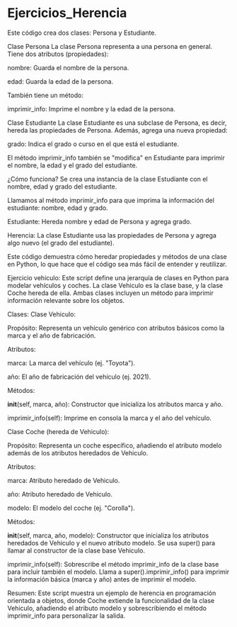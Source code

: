 # Ejercicios_Herencia
Este código crea dos clases: Persona y Estudiante.

Clase Persona
La clase Persona representa a una persona en general. Tiene dos atributos (propiedades):

nombre: Guarda el nombre de la persona.

edad: Guarda la edad de la persona.

También tiene un método:

imprimir_info: Imprime el nombre y la edad de la persona.

Clase Estudiante
La clase Estudiante es una subclase de Persona, es decir, hereda las propiedades de Persona. Además, agrega una nueva propiedad:

grado: Indica el grado o curso en el que está el estudiante.

El método imprimir_info también se "modifica" en Estudiante para imprimir el nombre, la edad y el grado del estudiante.

¿Cómo funciona?
Se crea una instancia de la clase Estudiante con el nombre, edad y grado del estudiante.

Llamamos al método imprimir_info para que imprima la información del estudiante: nombre, edad y grado.

Estudiante: Hereda nombre y edad de Persona y agrega grado.

Herencia: La clase Estudiante usa las propiedades de Persona y agrega algo nuevo (el grado del estudiante).

Este código demuestra cómo heredar propiedades y métodos de una clase en Python, lo que hace que el código sea más fácil de entender y reutilizar.


Ejercicio vehiculo:
Este script define una jerarquía de clases en Python para modelar vehículos y coches. La clase Vehiculo es la clase base, y la clase Coche hereda de ella. Ambas clases incluyen un método para imprimir información relevante sobre los objetos.

Clases:
Clase Vehiculo:

Propósito: Representa un vehículo genérico con atributos básicos como la marca y el año de fabricación.

Atributos:

marca: La marca del vehículo (ej. "Toyota").

año: El año de fabricación del vehículo (ej. 2021).

Métodos:

__init__(self, marca, año): Constructor que inicializa los atributos marca y año.

imprimir_info(self): Imprime en consola la marca y el año del vehículo.

Clase Coche (hereda de Vehiculo):

Propósito: Representa un coche específico, añadiendo el atributo modelo además de los atributos heredados de Vehiculo.

Atributos:

marca: Atributo heredado de Vehiculo.

año: Atributo heredado de Vehiculo.

modelo: El modelo del coche (ej. "Corolla").

Métodos:

__init__(self, marca, año, modelo): Constructor que inicializa los atributos heredados de Vehiculo y el nuevo atributo modelo. Se usa super() para llamar al constructor de la clase base Vehiculo.

imprimir_info(self): Sobrescribe el método imprimir_info de la clase base para incluir también el modelo. Llama a super().imprimir_info() para imprimir la información básica (marca y año) antes de imprimir el modelo.

Resumen:
Este script muestra un ejemplo de herencia en programación orientada a objetos, donde Coche extiende la funcionalidad de la clase Vehiculo, añadiendo el atributo modelo y sobrescribiendo el método imprimir_info para personalizar la salida.




